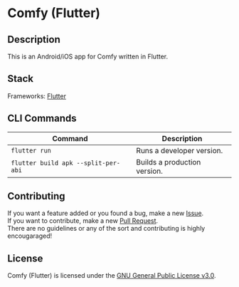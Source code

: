 # Comfy (Flutter)

## Description
This is an Android/iOS app for Comfy written in Flutter.

## Stack
Frameworks: <a href="https://flutter.dev">Flutter</a>  

## CLI Commands
| Command                                 | Description                                    |
| --------------------------------------- | ---------------------------------------------- |
| `flutter run`                           | Runs a developer version.                      |
| `flutter build apk --split-per-abi`     | Builds a production version.                   |
            
## Contributing
If you want a feature added or you found a bug, make a new <a href="https://github.com/comfy-devs/comfy-flutter/issues">Issue</a>.  
If you want to contribute, make a new <a href="https://github.com/comfy-devs/comfy-flutter/pulls">Pull Request</a>.  
There are no guidelines or any of the sort and contributing is highly encougaraged!

## License
Comfy (Flutter) is licensed under the [GNU General Public License v3.0](https://github.com/comfy-devs/comfy-flutter/blob/master/LICENSE).

